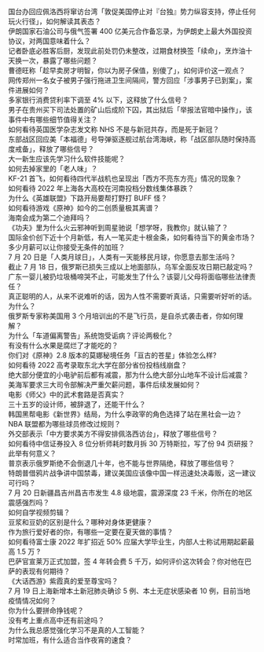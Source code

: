国台办回应佩洛西将窜访台湾「敦促美国停止对『台独』势力纵容支持，停止任何玩火行径」，如何解读其表态？  
伊朗国家石油公司与俄气签署 400 亿美元合作备忘录，为伊朗史上最大外国投资协议，对两国意味着什么？  
记者卧底必胜客后厨，发现此前处罚仍未整改，过期食材换签「续命」，烹炸油十天换一次，暴露了哪些问题？  
曹德旺称「趁早卖房才明智，你以为房子保值，别傻了」，如何评价这一观点？  
网传郑州一名女子被男子强行拖进卫生间隔间，警方回应「涉事男子已到案」，案件进展如何？  
多家银行消费贷利率下调至 4% 以下，这释放了什么信号？  
男子在贵州买下司法处置的矿山后成阶下囚，其出狱后「举报法官暗中操作」，该事件中有哪些细节值得关注？  
如何看待英国医学杂志发文称 NHS 不是与新冠共存，而是死于新冠？  
东部战区回应美「本福德」号导弹驱逐舰过航台湾海峡，称「战区部队随时保持高度戒备」，释放了哪些信号？  
大一新生应该先学习什么软件技能呢？  
如何去掉家里的「老人味」？  
KF-21 首飞，如何看待四代半战机也呈现出「西方不亮东方亮」情况的现象？  
如何看待 2022 年上海各大高校在河南投档分数线集体暴跌？  
为什么《英雄联盟》下路开局要帮打野打 BUFF 怪？  
如何看待游戏《原神》如今的二创质量极其离谱？  
海南会成为第二个迪拜吗？  
《功夫》里为什么火云邪神听到周星驰说「想学呀，我教你」就认输了？  
国际金价创下近十个月新低，有人一笔买走十根金条，如何看待当下的黄金市场？  
多少月薪可以让你接受无条件的加班？  
7 月 20 日是「人类月球日」，人类有一天能移民月球，你愿意去那生活吗？  
截止 7 月 18 日，俄罗斯已损失三成以上地面部队，乌军全面反攻日期已敲定吗？  
广东一婴儿被扔垃圾桶啼哭不止，可能发生了什么？该婴儿父母将面临哪些法律责任？  
真正聪明的人，从来不说难听的话，因为人性不需要听真话，只需要听好听的话。为什么？  
俄罗斯专家称美国用 3 个月培训出的不是飞行员，是自杀式袭击者，你如何理解？  
为什么「车道偏离警告」系统饱受诟病？评论两极化？  
有没有什么水果是腐烂了才能吃的？  
你们对《原神》2.8 版本的莫娜秘境任务「亘古的苍星」体验怎么样?  
如何看待 2022 高考录取东北大学在部分省份投档线崩盘？  
绝大部分便宜的小电驴前后都有减震，那为什么绝大部分山地车不设计后减震？  
美海军要求三大司令部解决严重欠薪问题，事件后续发展如何？  
电影《师父》中的武术套路是否真实？  
三十五岁的设计师，被辞退了，还能干什么？  
韩国黑帮电影《新世界》结局，为什么李政宰的角色选择了站在黑社会一边？  
NBA 联盟都为哪些球员修改过规则？  
外交部表示「中方要求美方不得安排佩洛西访台」，释放了哪些信号？  
如何看待中信证券投入 8 位分析师耗时数月拆 30 万特斯拉，写了份 94 页研报？ 此举有何意义？  
普京表示俄罗斯绝不会倒退几十年，也不能与世界隔绝，释放了哪些信号？  
特朗普借鸦片战争讲中国禁毒，建议美国应该像中国一样迅速处决毒贩，这一建议可行吗？  
7 月 20 日新疆昌吉州昌吉市发生 4.8 级地震，震源深度 23 千米，你所在的地区震感强烈吗？  
如何自学视频剪辑？  
豆浆和豆奶的区别是什么？哪种对身体更健康？  
作为旅行爱好者的你，有哪些一定要在夏天做的事情？  
如何看待富士康 2022 年扩招近 50% 应届大学毕业生，内部人士称试用期起薪最高 1.5 万 ?  
巴萨官宣莱万正式加盟，签 4 年转会费 5 千万，如何评价这次转会？你对他在巴萨的表现有何期待？  
《大话西游》紫霞真的爱至尊宝吗？  
7 月 19 日上海新增本土新冠肺炎确诊 5 例、本土无症状感染者 10 例，目前当地疫情情况如何？  
你为什么要拼命挣钱呢？  
没有考上重点高中还有前途吗？  
为什么我总感觉强化学习不是真的人工智能？  
时常加班，有什么适合当作夜宵的速食？  
